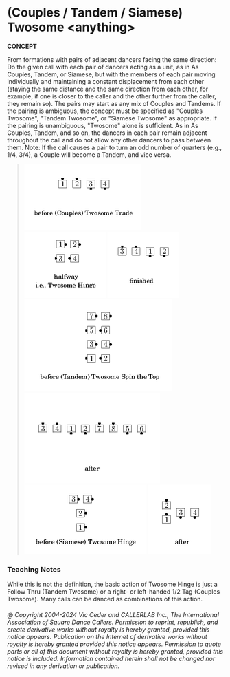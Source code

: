 
# (Couples / Tandem / Siamese) Twosome \<anything>
**CONCEPT**   

From formations with pairs of adjacent dancers facing the same
direction: Do the given call with each pair of dancers acting as a
unit, as in As Couples, Tandem, or Siamese, but with the members of
each pair moving individually and maintaining a constant displacement
from each other (staying the same distance and the same direction
from each other, for example, if one is closer to the caller and the other
further from the caller, they remain so). The pairs may start as any
mix of Couples and Tandems. If the pairing is ambiguous, the concept
must be specified as "Couples Twosome", "Tandem Twosome",
or "Siamese Twosome" as appropriate.
If the pairing is unambiguous, "Twosome"
alone is sufficient. As in As Couples, Tandem, and so on, the dancers
in each pair remain adjacent throughout the call and do not allow any
other dancers to pass between them. Note: If the call causes a pair
to turn an odd number of quarters (e.g., 1/4, 3/4), a Couple will
become a Tandem, and vice versa.

> 
> ![alt](twosome-1.png)
> ![alt](twosome-2.png)
> ![alt](twosome-3.png)  
> ![alt](twosome-4.png)
> ![alt](twosome-5.png)  
> ![alt](twosome-6.png)
> ![alt](twosome-7.png)
> 

### Teaching Notes
While this is not the
definition, the basic action of Twosome Hinge is just a Follow Thru
(Tandem Twosome) or a right- or left-handed 1/2 Tag (Couples
Twosome). Many calls can be danced as combinations of this action.

###### @ Copyright 2004-2024 Vic Ceder and CALLERLAB Inc., The International Association of Square Dance Callers. Permission to reprint, republish, and create derivative works without royalty is hereby granted, provided this notice appears. Publication on the Internet of derivative works without royalty is hereby granted provided this notice appears. Permission to quote parts or all of this document without royalty is hereby granted, provided this notice is included. Information contained herein shall not be changed nor revised in any derivation or publication.
